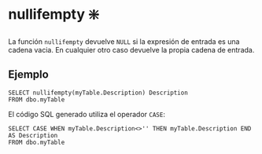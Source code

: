 ﻿---
SidebarGroup: "index-conversion-selection-functions"
Autogenerated: true
---

# nullifempty ❇️

La función `nullifempty` devuelve `NULL` si la expresión de entrada es una cadena vacia. En cualquier otro caso devuelve la propia cadena  de entrada.

## Ejemplo

```
SELECT nullifempty(myTable.Description) Description
FROM dbo.myTable
```

El código SQL generado utiliza el operador `CASE`:

```
SELECT CASE WHEN myTable.Description<>'' THEN myTable.Description END AS Description
FROM dbo.myTable
```
